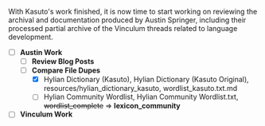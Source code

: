 With Kasuto's work finished, it is now time to start working on reviewing the archival and documentation produced by Austin Springer, including their processed partial archive of the Vinculum threads related to language development.

+ [ ] **Austin Work**
	+ [ ] **Review Blog Posts**
	+ [ ] **Compare File Dupes** 
		+ [x] Hylian Dictionary (Kasuto), Hylian Dictionary (Kasuto Original), resources/hylian_dictionary_kasuto, wordlist_kasuto.txt.md
		+ [ ] Hylian Community Wordlist, Hylian Community Wordlist.txt, ~~wordlist_complete~~ => **lexicon_community**
+ [ ] **Vinculum Work**